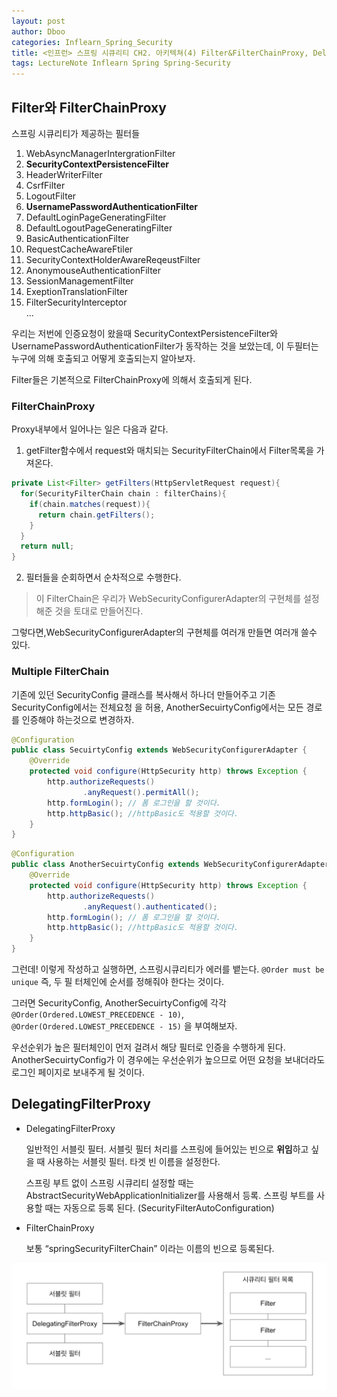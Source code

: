 ```yaml
---
layout: post
author: Dboo
categories: Inflearn_Spring_Security
title: <인프런> 스프링 시큐리티 CH2. 아키텍쳐(4) Filter&FilterChainProxy, DelegatingFilterProxy
tags: LectureNote Inflearn Spring Spring-Security
---
```


## Filter와 FilterChainProxy

스프링 시큐리티가 제공하는 필터들
1. WebAsyncManagerIntergrationFilter
2. **SecurityContextPersistenceFilter**
3. HeaderWriterFilter
4. CsrfFilter
5. LogoutFilter
6. **UsernamePasswordAuthenticationFilter**
7. DefaultLoginPageGeneratingFilter
8. DefaultLogoutPageGeneratingFilter
9. BasicAuthenticationFilter
10. RequestCacheAwareFtiler
11. SecurityContextHolderAwareReqeustFilter
12. AnonymouseAuthenticationFilter
13. SessionManagementFilter
14. ExeptionTranslationFilter
15. FilterSecurityInterceptor  
...

우리는 저번에 인증요청이 왔을때 SecurityContextPersistenceFilter와
UsernamePasswordAuthenticationFilter가 동작하는 것을 보았는데, 이 두필터는 누구에 의해 호출되고
어떻게 호출되는지 알아보자.

Filter들은 기본적으로 FilterChainProxy에 의해서 호출되게 된다.

### FilterChainProxy

Proxy내부에서 일어나는 일은 다음과 같다.

1. getFilter함수에서 request와 매치되는 SecurityFilterChain에서 Filter목록을 가져온다.

~~~java
private List<Filter> getFilters(HttpServletRequest request){
  for(SecurityFilterChain chain : filterChains){
    if(chain.matches(request)){
      return chain.getFilters();
    }
  }
  return null;
}
~~~

2. 필터들을 순회하면서 순차적으로 수행한다.

> 이 FilterChain은 우리가 WebSecurityConfigurerAdapter의 구현체를 설정해준 것을 토대로 만들어진다.

그렇다면,WebSecurityConfigurerAdapter의 구현체를 여러개 만들면 여러개 쓸수 있다.

### Multiple FilterChain

기존에 있던 SecurityConfig 클래스를 복사해서 하나더 만들어주고 기존 SecurityConfig에서는 전체요청
을 허용, AnotherSecuirtyConfig에서는 모든 경로를 인증해야 하는것으로 변경하자.

~~~java
@Configuration
public class SecuirtyConfig extends WebSecurityConfigurerAdapter {
    @Override
    protected void configure(HttpSecurity http) throws Exception {
        http.authorizeRequests()
                .anyRequest().permitAll();
        http.formLogin(); // 폼 로그인을 할 것이다.
        http.httpBasic(); //httpBasic도 적용할 것이다.
    }
}
~~~

~~~java
@Configuration
public class AnotherSecuirtyConfig extends WebSecurityConfigurerAdapter {
    @Override
    protected void configure(HttpSecurity http) throws Exception {
        http.authorizeRequests()
                .anyRequest().authenticated();
        http.formLogin(); // 폼 로그인을 할 것이다.
        http.httpBasic(); //httpBasic도 적용할 것이다.
    }
}
~~~

그런데! 이렇게 작성하고 실행하면, 스프링시큐리티가 에러를 뱉는다. `@Order must be unique` 즉, 두 필
터체인에 순서를 정해줘야 한다는 것이다.

그러면 SecurityConfig, AnotherSecuirtyConfig에 각각
`@Order(Ordered.LOWEST_PRECEDENCE - 10)`,
`@Order(Ordered.LOWEST_PRECEDENCE - 15)`
을 부여해보자.

우선순위가 높은 필터체인이 먼저 걸려서 해당 필터로 인증을 수행하게 된다. AnotherSecuirtyConfig가 이
경우에는 우선순위가 높으므로 어떤 요청을 보내더라도 로그인 페이지로 보내주게 될 것이다.

## DelegatingFilterProxy

- DelegatingFilterProxy

  일반적인 서블릿 필터.
  서블릿 필터 처리를 스프링에 들어있는 빈으로 **위임**하고 싶을 때 사용하는 서블릿 필터.
  타겟 빈 이름을 설정한다.

  스프링 부트 없이 스프링 시큐리티 설정할 때는 AbstractSecurityWebApplicationInitializer를
  사용해서 등록.
  스프링 부트를 사용할 때는 자동으로 등록 된다. (SecurityFilterAutoConfiguration)

- FilterChainProxy

  보통 “springSecurityFilterChain” 이라는 이름의 빈으로 등록된다.

![](/assets/img/LectureNote/Inflearn/spring-sec/delegatingFilterProxy.png)

